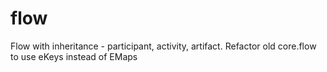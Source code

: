 # flow
Flow with inheritance - participant, activity, artifact. Refactor old core.flow to use eKeys instead of EMaps
